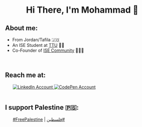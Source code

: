 <h1 align='center'>Hi There, I'm Mohammad 👋</h1>

## About me:
* From Jordan/Tafila 🇯🇴
* An ISE Student at [TTU](http://www.ttu.edu.jo) 👨‍🎓
* Co-Founder‎ of [ISE Community](https://www.facebook.com/isettu) 👨🏻‍💻

<br>

## Reach me at:
<div style='margin-left: 25px'>
    <a href='https://www.linkedin.com/in/mohammad-jarabah'>
        <img src='https://img.shields.io/badge/LinkedIn-0077B5?style=for-the-badge&logo=linkedin&logoColor=white' alt='LinkedIn Account'>
    </a>
    <a href='https://codepen.io/mohammad-Jarabah'>
        <img src='https://img.shields.io/badge/Codepen-3a464b?style=for-the-badge&logo=codepen&logoColor=white' alt='CodePen Account'>
    </a>
</div>

<br>

## I support Palestine 🇵🇸:
<div style='margin-left: 25px'>
    <a href='https://twitter.com/hashtag/FreePalestine'>#FreePalestine</a>
    |
    <a href='https://twitter.com/hashtag/%D9%81%D9%84%D8%B3%D8%B7%D9%8A%D9%86'>فلسطين#</a>
</div>
